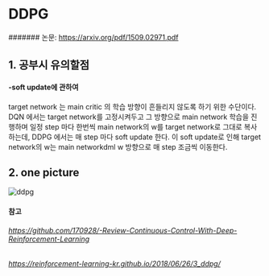 # DDPG
####### 논문: https://arxiv.org/pdf/1509.02971.pdf

## 1. 공부시 유의할점
#### -soft update에 관하여
target network 는 main critic 의 학습 방향이 흔들리지 않도록 하기 위한 수단이다.
DQN 에서는 target network를 고정시켜두고 그 방향으로 main network 학습을 진행하며 일정 step 마다 한번씩 main network의 w를 target network로 그대로 복사하는데, DDPG 에서는 매 step 마다 soft update 한다. 이 soft update로 인해 target network의 w는 main networkdml w 방향으로 매 step 조금씩 이동한다.

## 2. one picture
![ddpg](https://user-images.githubusercontent.com/9976453/51683122-724fe800-202c-11e9-8e72-97eb538584b2.png)

#### 참고
###### https://github.com/170928/-Review-Continuous-Control-With-Deep-Reinforcement-Learning
###### https://reinforcement-learning-kr.github.io/2018/06/26/3_ddpg/
